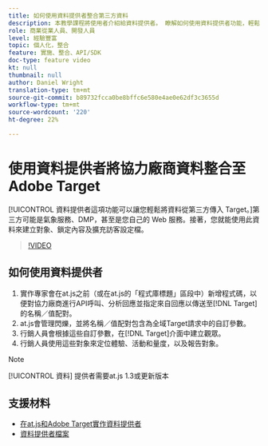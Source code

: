 ```yaml
---
title: 如何使用資料提供者整合第三方資料
description: 本教學課程將使用者介紹給資料提供者。 瞭解如何使用資料提供者功能，輕鬆將資料從第三方傳遞至Adobe Target。
role: 商業從業人員、開發人員
level: 經驗豐富
topic: 個人化，整合
feature: 實施、整合、API/SDK
doc-type: feature video
kt: null
thumbnail: null
author: Daniel Wright
translation-type: tm+mt
source-git-commit: b89732fcca0be8bffc6e580e4ae0e62df3c3655d
workflow-type: tm+mt
source-wordcount: '220'
ht-degree: 22%

---
```



# 使用資料提供者將協力廠商資料整合至Adobe Target

[!UICONTROL 資料提供者這項功能可以讓您輕鬆將資料從第三方傳入 Target。]第三方可能是氣象服務、DMP，甚至是您自己的 Web 服務。接著，您就能使用此資料來建立對象、鎖定內容及擴充訪客設定檔。

>[!VIDEO](https://video.tv.adobe.com/v/22349/?quality=12)

## 如何使用資料提供者

1. 實作專家會在at.js之前（或在at.js的「程式庫標題」區段中）新增程式碼，以便對協力廠商進行API呼叫、分析回應並指定來自回應以傳送至[!DNL Target]的名稱／值配對。
1. at.js會管理閃爍，並將名稱／值配對包含為全域Target請求中的自訂參數。
1. 行銷人員會根據這些自訂參數，在[!DNL Target]介面中建立觀眾。
1. 行銷人員使用這些對象來定位體驗、活動和量度，以及報告對象。

>[!NOTE]
>
>[!UICONTROL 資料] 提供者需要at.js 1.3或更新版本

## 支援材料

* [在at.js和Adobe Target實作資料提供者](implement-data-providers-to-integrate-third-party-data.md)
* [資料提供者檔案](https://docs.adobe.com/content/help/en/target/using/implement-target/client-side/functions-overview/targetgobalsettings.html#data-providers)